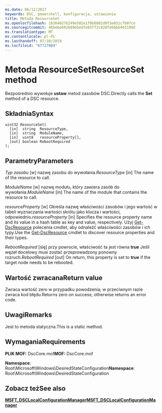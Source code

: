 ```yaml
---
ms.date: 06/12/2017
keywords: DSC, powershell, konfiguracja, ustawienia
title: Metoda ResourceSet
ms.openlocfilehash: 18364027b249e502e1f0b8802d9f3e031c7b07ce
ms.sourcegitcommit: 46bebe692689ebedfe65ff2c828fe666b443198d
ms.translationtype: MT
ms.contentlocale: pl-PL
ms.lasthandoff: 07/10/2019
ms.locfileid: "67727089"
---
```

# <a name="resourceset-method"></a><span data-ttu-id="99c6c-103">Metoda ResourceSet</span><span class="sxs-lookup"><span data-stu-id="99c6c-103">ResourceSet method</span></span>

<span data-ttu-id="99c6c-104">Bezpośrednio wywołuje **ustaw** metod zasobów DSC.</span><span class="sxs-lookup"><span data-stu-id="99c6c-104">Directly calls the **Set** method of a DSC resource.</span></span>

## <a name="syntax"></a><span data-ttu-id="99c6c-105">Składnia</span><span class="sxs-lookup"><span data-stu-id="99c6c-105">Syntax</span></span>

```mof
uint32 ResourceSet(
  [in]  string  ResourceType,
  [in]  string  ModuleName,
  [in]  uint8   resourceProperty[],
  [out] boolean RebootRequired
);
```

## <a name="parameters"></a><span data-ttu-id="99c6c-106">Parametry</span><span class="sxs-lookup"><span data-stu-id="99c6c-106">Parameters</span></span>

<span data-ttu-id="99c6c-107">*Typ zasobu* \[w\] nazwę zasobu do wywołania.</span><span class="sxs-lookup"><span data-stu-id="99c6c-107">*ResourceType* \[in\] The name of the resource to call.</span></span>

<span data-ttu-id="99c6c-108">*ModuleName* \[w\] nazwę modułu, który zawiera zasób do wywołania.</span><span class="sxs-lookup"><span data-stu-id="99c6c-108">*ModuleName* \[in\] The name of the module that contains the resource to call.</span></span>

<span data-ttu-id="99c6c-109">*resourceProperty* \[w\] Określa nazwę właściwości zasobów i jego wartość w tabeli wyznaczania wartości skrótu jako klucza i wartości, odpowiednio.</span><span class="sxs-lookup"><span data-stu-id="99c6c-109">*resourceProperty* \[in\] Specifies the resource property name and its value in a hash table as key and value, respectively.</span></span> <span data-ttu-id="99c6c-110">Użyj [Get-DscResource](/powershell/module/PSDesiredStateConfiguration/Get-DscResource) polecenia cmdlet, aby odnaleźć właściwości zasobów i ich typy.</span><span class="sxs-lookup"><span data-stu-id="99c6c-110">Use the [Get-DscResource](/powershell/module/PSDesiredStateConfiguration/Get-DscResource) cmdlet to discover resource properties and their types.</span></span>

<span data-ttu-id="99c6c-111">*RebootRequired* \[się\] przy powrocie, właściwość ta jest równa **true** Jeśli węzeł docelowy musi zostać przeprowadzony ponowny rozruch.</span><span class="sxs-lookup"><span data-stu-id="99c6c-111">*RebootRequired* \[out\] On return, this property is set to **true** if the target node needs to be rebooted.</span></span>

## <a name="return-value"></a><span data-ttu-id="99c6c-112">Wartość zwracana</span><span class="sxs-lookup"><span data-stu-id="99c6c-112">Return value</span></span>

<span data-ttu-id="99c6c-113">Zwraca wartość zero w przypadku powodzenia; w przeciwnym razie zwraca kod błędu.</span><span class="sxs-lookup"><span data-stu-id="99c6c-113">Returns zero on success; otherwise returns an error code.</span></span>

## <a name="remarks"></a><span data-ttu-id="99c6c-114">Uwagi</span><span class="sxs-lookup"><span data-stu-id="99c6c-114">Remarks</span></span>

<span data-ttu-id="99c6c-115">Jest to metoda statyczna.</span><span class="sxs-lookup"><span data-stu-id="99c6c-115">This is a static method.</span></span>

## <a name="requirements"></a><span data-ttu-id="99c6c-116">Wymagania</span><span class="sxs-lookup"><span data-stu-id="99c6c-116">Requirements</span></span>

<span data-ttu-id="99c6c-117">**PLIK MOF:** DscCore.mof</span><span class="sxs-lookup"><span data-stu-id="99c6c-117">**MOF:** DscCore.mof</span></span>

<span data-ttu-id="99c6c-118">**Namespace**: Root\Microsoft\Windows\DesiredStateConfiguration</span><span class="sxs-lookup"><span data-stu-id="99c6c-118">**Namespace**: Root\Microsoft\Windows\DesiredStateConfiguration</span></span>

## <a name="see-also"></a><span data-ttu-id="99c6c-119">Zobacz też</span><span class="sxs-lookup"><span data-stu-id="99c6c-119">See also</span></span>

[<span data-ttu-id="99c6c-120">**MSFT_DSCLocalConfigurationManager**</span><span class="sxs-lookup"><span data-stu-id="99c6c-120">**MSFT_DSCLocalConfigurationManager**</span></span>](msft-dsclocalconfigurationmanager.md)
